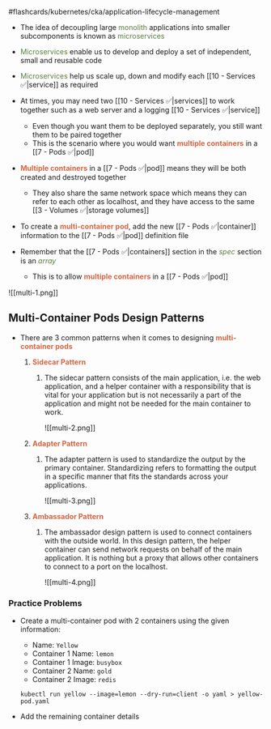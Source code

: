 #flashcards/kubernetes/cka/application-lifecycle-management

- The idea of decoupling large <span style="color:#5c7e3e">monolith</span> applications into smaller subcomponents is known as <span style="color:#5c7e3e">microservices</span>

- <span style="color:#5c7e3e">Microservices</span> enable us to develop and deploy a set of independent, small and reusable code

- <span style="color:#5c7e3e">Microservices</span> help us scale up, down and modify each [[10 - Services ✅|service]] as required

- At times, you may need two [[10 - Services ✅|services]] to work together such as a web server and a logging [[10 - Services ✅|service]]
	- Even though you want them to be deployed separately, you still want them to be paired together
	- This is the scenario where you would want <b><span style="color:#d46644">multiple containers</span></b> in a [[7 - Pods ✅|pod]]

- <b><span style="color:#d46644">Multiple containers</span></b> in a [[7 - Pods ✅|pod]] means they will be both created and destroyed together
	- They also share the same network space which means they can refer to each other as localhost, and they have access to the same [[3 - Volumes ✅|storage volumes]]

- To create a <b><span style="color:#d46644">multi-container pod</span></b>, add the new [[7 - Pods ✅|container]] information to the [[7 - Pods ✅|pod]] definition file

- Remember that the [[7 - Pods ✅|containers]] section in the <i><span style="color:#5c7e3e">spec</span></i> section is an <i><span style="color:#5c7e3e">array</span></i>
	- This is to allow <b><span style="color:#d46644">multiple containers</span></b> in a [[7 - Pods ✅|pod]]

![[multi-1.png]]

## Multi-Container Pods Design Patterns

- There are 3 common patterns when it comes to designing <b><span style="color:#d46644">multi-container pods</span></b>
	1. <b><span style="color:#d46644">Sidecar Pattern</span></b>
		1. The sidecar pattern consists of the main application, i.e. the web application, and a helper container with a responsibility that is vital for your application but is not necessarily a part of the application and might not be needed for the main container to work.

			![[multi-2.png]]

	1. <b><span style="color:#d46644">Adapter Pattern</span></b>
		1. The adapter pattern is used to standardize the output by the primary container. Standardizing refers to formatting the output in a specific manner that fits the standards across your applications.

			![[multi-3.png]]

	1. <b><span style="color:#d46644">Ambassador Pattern</span></b>
		1. The ambassador design pattern is used to connect containers with the outside world. In this design pattern, the helper container can send network requests on behalf of the main application. It is nothing but a proxy that allows other containers to connect to a port on the localhost.

			![[multi-4.png]]

### Practice Problems

- Create a multi-container pod with 2 containers using the given information:
	- Name: `Yellow`
	- Container 1 Name: `lemon`
	- Container 1 Image: `busybox`
	- Container 2 Name: `gold`
	- Container 2 Image: `redis`

	`kubectl run yellow --image=lemon --dry-run=client -o yaml > yellow-pod.yaml`

- Add the remaining container details